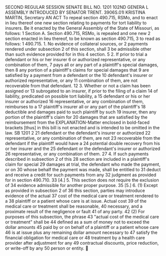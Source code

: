 SECOND REGULAR SESSION
SENATE BILL NO. 1201
102ND GENERA L ASSEMBLY
INTRODUCED BY SENATOR TRENT.
3906S.01I KRISTINA MARTIN, Secretary
AN ACT
To repeal section 490.715, RSMo, and to enact in lieu thereof one new section relating to payments
for tort liability to insurers.
Be it enacted by the General Assembly of the State of Missouri, as follows:
1 Section A. Section 490.715, RSMo, is repealed and one new
2 section enacted in lieu thereof, to be known as section 490.715,
3 to read as follows:
1 490.715. 1. No evidence of collateral sources, or
2 payments rendered under subsection 2 of this section, shall
3 be admissible other than such evidence provided for in this
4 section.
5 2. If prior to trial a defendant or his or her insurer
6 or authorized representative, or any combination of them,
7 pays all or any part of a plaintiff's special damages, then
8 any portion of a plaintiff's claims for special damages that
9 are satisfied by a payment from a defendant or the
10 defendant's insurer or authorized representative, or any
11 combination of them, are not recoverable from that defendant.
12 3. Whether or not a claim has been assigned or
13 subrogated to an insurer, if prior to the filing of a claim
14 of liability, predicated on possible tort liability, a
15 defendant or his or her insurer or authorized
16 representative, or any combination of them, reimburses to a
17 plaintiff's insurer all or any part of the plaintiff's
18 deductible and damages paid to such plaintiff by such
19 insurer, then any portion of the plaintiff's claim for
20 damages that are satisfied by the reimbursement from the
EXPLANATION-Matter enclosed in bold-faced brackets [thus] in this bill is not enacted
and is intended to be omitted in the law.
SB 1201 2
21 defendant or the defendant's insurer or authorized
22 representative, or any combination of them, are not
23 recoverable from the defendant if the plaintiff would have a
24 potential double recovery from his or her insurer and the
25 defendant or the defendant's insurer or authorized
26 representative, or any combination of them.
27 4. If such payments described in subsection 2 of this
28 section are included in a plaintiff's claim for special
29 damages at trial, the defendant who made the payment, or on
30 whose behalf the payment was made, shall be entitled to
31 deduct and receive a credit for such payments from any
32 judgment as provided for in section 490.710.
33 [4.] 5. This section does not require the exclusion of
34 evidence admissible for another proper purpose.
35 [5.] 6. (1) Except as provided in subsection 2 of
36 this section, parties may introduce evidence of the actual
37 cost of the medical care or treatment rendered to a
38 plaintiff or a patient whose care is at issue. Actual cost
39 of the medical care or treatment shall be reasonable,
40 necessary, and a proximate result of the negligence or fault
41 of any party.
42 (2) For purposes of this subsection, the phrase
43 "actual cost of the medical care or treatment" shall be
44 defined as a sum of money not to exceed the dollar amounts
45 paid by or on behalf of a plaintiff or a patient whose care
46 is at issue plus any remaining dollar amount necessary to
47 satisfy the financial obligation for medical care or
48 treatment by a health care provider after adjustment for any
49 contractual discounts, price reduction, or write-off by any
50 person or entity.
